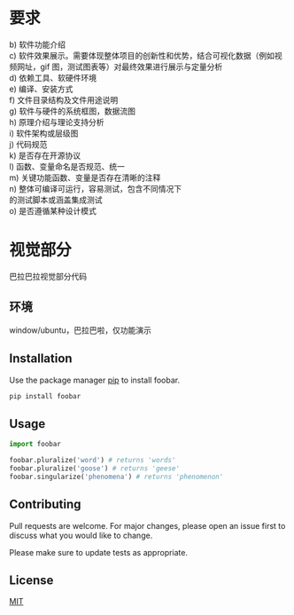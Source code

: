 # 要求
b) 软件功能介绍   
c) 软件效果展示。需要体现整体项目的创新性和优势，结合可视化数据（例如视频网址，gif 图，测试图表等）对最终效果进行展示与定量分析   
d) 依赖工具、软硬件环境   
e) 编译、安装方式   
f) 文件目录结构及文件用途说明   
g) 软件与硬件的系统框图，数据流图   
h) 原理介绍与理论支持分析   
i) 软件架构或层级图   
j) 代码规范   
k) 是否存在开源协议   
l) 函数、变量命名是否规范、统一   
m) 关键功能函数、变量是否存在清晰的注释   
n) 整体可编译可运行，容易测试，包含不同情况下   
的测试脚本或涵盖集成测试   
o) 是否遵循某种设计模式   

# 视觉部分

巴拉巴拉视觉部分代码   

## 环境   

window/ubuntu，巴拉巴啦，仅功能演示

## Installation

Use the package manager [pip](https://pip.pypa.io/en/stable/) to install foobar.

```bash
pip install foobar
```

## Usage

```python
import foobar

foobar.pluralize('word') # returns 'words'
foobar.pluralize('goose') # returns 'geese'
foobar.singularize('phenomena') # returns 'phenomenon'
```

## Contributing
Pull requests are welcome. For major changes, please open an issue first to discuss what you would like to change.

Please make sure to update tests as appropriate.

## License
[MIT](https://choosealicense.com/licenses/mit/)

